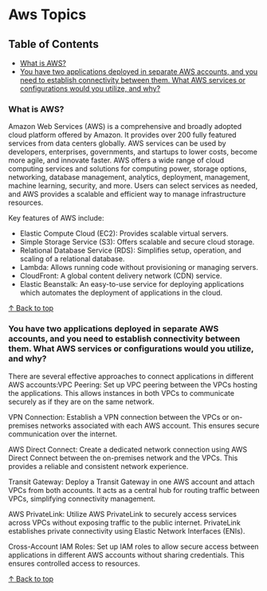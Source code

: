 # Aws Topics

## Table of Contents
- [What is AWS?](#what-is-aws)
- [You have two applications deployed in separate AWS accounts, and you need to establish connectivity between them. What AWS services or configurations would you utilize, and why?](#you-have-two-applications-deployed-in-separate-aws-accounts-and-you-need-to-establish-connectivity-between-them-what-aws-services-or-configurations-would-you-utilize-and-why)

### What is AWS?

Amazon Web Services (AWS) is a comprehensive and broadly adopted cloud platform offered by Amazon. It provides over 200 fully featured services from data centers globally. AWS services can be used by developers, enterprises, governments, and startups to lower costs, become more agile, and innovate faster. 
AWS offers a wide range of cloud computing services and solutions for computing power, storage options, networking, database management, analytics, deployment, management, machine learning, security, and more. Users can select services as needed, and AWS provides a scalable and efficient way to manage infrastructure resources.

Key features of AWS include:
- Elastic Compute Cloud (EC2): Provides scalable virtual servers.
- Simple Storage Service (S3): Offers scalable and secure cloud storage.
- Relational Database Service (RDS): Simplifies setup, operation, and scaling of a relational database.
- Lambda: Allows running code without provisioning or managing servers.
- CloudFront: A global content delivery network (CDN) service.
- Elastic Beanstalk: An easy-to-use service for deploying applications which automates the deployment of applications in the cloud.

[↑ Back to top](#aws-topics)

### You have two applications deployed in separate AWS accounts, and you need to establish connectivity between them. What AWS services or configurations would you utilize, and why?

There are several effective approaches to connect applications in different AWS accounts:VPC Peering: Set up VPC peering between the VPCs hosting the applications. This allows instances in both VPCs to communicate securely as if they are on the same network.

VPN Connection: Establish a VPN connection between the VPCs or on-premises networks associated with each AWS account. This ensures secure communication over the internet.

AWS Direct Connect: Create a dedicated network connection using AWS Direct Connect between the on-premises network and the VPCs. This provides a reliable and consistent network experience.

Transit Gateway: Deploy a Transit Gateway in one AWS account and attach VPCs from both accounts. It acts as a central hub for routing traffic between VPCs, simplifying connectivity management.

AWS PrivateLink: Utilize AWS PrivateLink to securely access services across VPCs without exposing traffic to the public internet. PrivateLink establishes private connectivity using Elastic Network Interfaces (ENIs).

Cross-Account IAM Roles: Set up IAM roles to allow secure access between applications in different AWS accounts without sharing credentials. This ensures controlled access to resources.

[↑ Back to top](#aws-topics)



